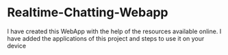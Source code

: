 # Realtime-Chatting-Webapp
I have created this WebApp with the help of the resources available online. I have added the applications of this project and steps to use it on your device
